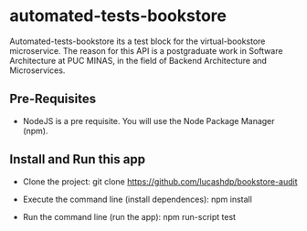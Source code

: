 # automated-tests-bookstore
Automated-tests-bookstore its a test block for the virtual-bookstore microservice. The reason for this API is a postgraduate work in Software Architecture at PUC MINAS, in the field of Backend Architecture and Microservices.

## Pre-Requisites

- NodeJS is a pre requisite. You will use the Node Package Manager (npm).

## Install and Run this app

- Clone the project:
    git clone https://github.com/lucashdp/bookstore-audit

- Execute the command line (install dependences):
    npm install

- Run the command line (run the app):
    npm run-script test
